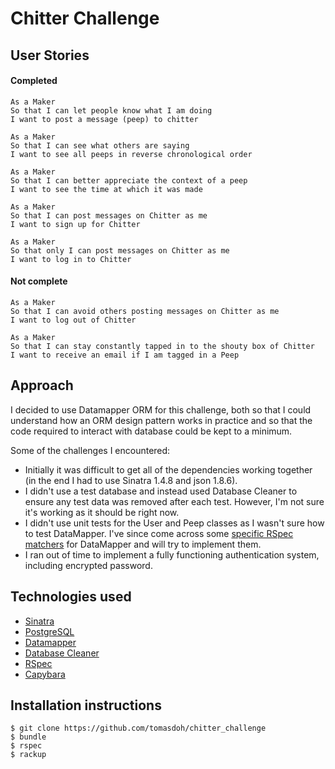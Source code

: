 Chitter Challenge
=================

## User Stories
#### Completed
```
As a Maker
So that I can let people know what I am doing  
I want to post a message (peep) to chitter

As a Maker
So that I can see what others are saying  
I want to see all peeps in reverse chronological order

As a Maker
So that I can better appreciate the context of a peep
I want to see the time at which it was made

As a Maker
So that I can post messages on Chitter as me
I want to sign up for Chitter

As a Maker
So that only I can post messages on Chitter as me
I want to log in to Chitter

```
#### Not complete
```
As a Maker
So that I can avoid others posting messages on Chitter as me
I want to log out of Chitter

As a Maker
So that I can stay constantly tapped in to the shouty box of Chitter
I want to receive an email if I am tagged in a Peep
```
## Approach

I decided to use Datamapper ORM for this challenge, both so that I could understand how an ORM design pattern works in practice and so that the code required to interact with database could be kept to a minimum.

Some of the challenges I encountered:

- Initially it was difficult to get all of the dependencies working together (in the end I had to use Sinatra 1.4.8 and json 1.8.6).
- I didn't use a test database and instead used Database Cleaner to ensure any test data was removed after each test. However, I'm not sure it's working as it should be right now.
- I didn't use unit tests for the User and Peep classes as I wasn't sure how to test DataMapper. I've since come across some [specific RSpec matchers](https://github.com/greyblake/dm-rspec) for DataMapper and will try to implement them.
- I ran out of time to implement a fully functioning authentication system, including encrypted password.

## Technologies used

- [Sinatra](http://sinatrarb.com/intro.html)
- [PostgreSQL](https://www.postgresql.org/download/)
- [Datamapper](https://datamapper.org/)
- [Database Cleaner](https://github.com/DatabaseCleaner/database_cleaner)
- [RSpec](https://github.com/rspec/rspec)
- [Capybara](https://github.com/teamcapybara/capybara)

## Installation instructions

```
$ git clone https://github.com/tomasdoh/chitter_challenge
$ bundle
$ rspec
$ rackup
```
